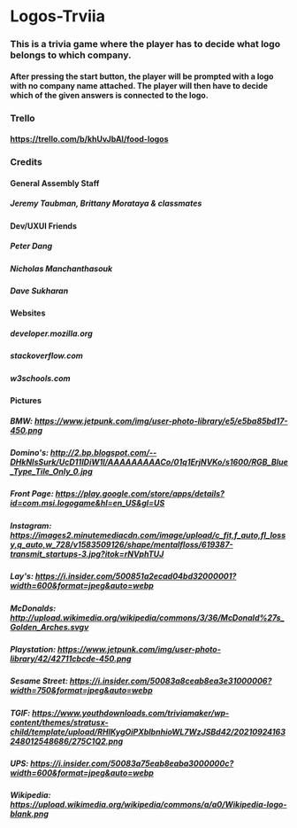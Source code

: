 # Logos-Trviia

### This is a trivia game where the player has to decide what logo belongs to which company. 
#### After pressing the start button, the player will be prompted with a logo with **no** company name attached. The player will then have to decide which of the given answers is connected to the logo. 


### Trello
#### https://trello.com/b/khUvJbAl/food-logos

### Credits
#### General Assembly Staff
##### Jeremy Taubman, Brittany Morataya & classmates

#### Dev/UXUI Friends
##### Peter Dang
##### Nicholas Manchanthasouk
##### Dave Sukharan

#### Websites
##### developer.mozilla.org
##### stackoverflow.com
##### w3schools.com

#### Pictures
##### BMW: https://www.jetpunk.com/img/user-photo-library/e5/e5ba85bd17-450.png
##### Domino's: http://2.bp.blogspot.com/--DHkNIsSurk/UcD11IDiW1I/AAAAAAAAACo/01q1ErjNVKo/s1600/RGB_Blue_Type_Tile_Only_0.jpg
##### Front Page: https://play.google.com/store/apps/details?id=com.msi.logogame&hl=en_US&gl=US
##### Instagram: https://images2.minutemediacdn.com/image/upload/c_fit,f_auto,fl_lossy,q_auto,w_728/v1583509126/shape/mentalfloss/619387-transmit_startups-3.jpg?itok=rNVphTUJ
##### Lay's: https://i.insider.com/500851a2ecad04bd32000001?width=600&format=jpeg&auto=webp
##### McDonalds: http://upload.wikimedia.org/wikipedia/commons/3/36/McDonald%27s_Golden_Arches.svgv
##### Playstation: https://www.jetpunk.com/img/user-photo-library/42/42711cbcde-450.png
##### Sesame Street: https://i.insider.com/50083a8ceab8ea3e31000006?width=750&format=jpeg&auto=webp
##### TGIF: https://www.youthdownloads.com/triviamaker/wp-content/themes/stratusx-child/template/upload/RHlKygOiPXblbnhioWL7WzJSBd42/20210924163248012548686/275C1Q2.png
##### UPS: https://i.insider.com/50083a75eab8eaba3000000c?width=600&format=jpeg&auto=webp
##### Wikipedia: https://upload.wikimedia.org/wikipedia/commons/a/a0/Wikipedia-logo-blank.png
